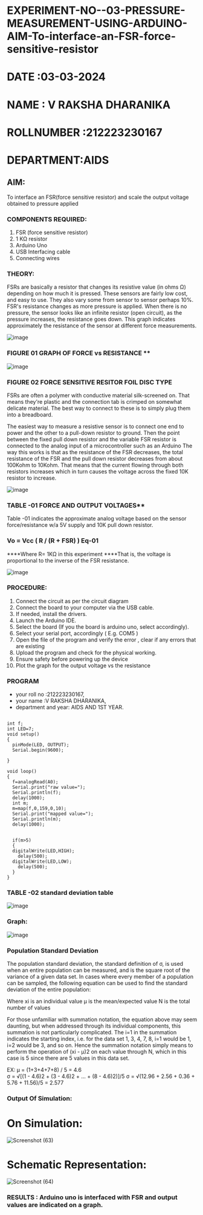 # EXPERIMENT-NO--03-PRESSURE-MEASUREMENT-USING-ARDUINO-AIM-To-interface-an-FSR-force-sensitive-resistor

# DATE :03-03-2024
# NAME : V RAKSHA DHARANIKA
# ROLLNUMBER :212223230167
# DEPARTMENT:AIDS
## AIM: 
To interface an FSR(force sensitive resistor) and scale the output voltage obtained to pressure applied 
 
### COMPONENTS REQUIRED:
1.	FSR  (force sensitive resistor)
2.	1 KΩ resistor 
3.	Arduino Uno 
4.	USB Interfacing cable 
5.	Connecting wires 


### THEORY: 
FSRs are basically a resistor that changes its resistive value (in ohms Ω) depending on how much it is pressed. These sensors are fairly low cost, and easy to use. They also vary some from sensor to sensor perhaps 10%. FSR's resistance changes as more pressure is applied. When there is no pressure, the sensor looks like an infinite resistor (open circuit), as the pressure increases, the resistance goes down. This graph indicates approximately the resistance of the sensor at different force measurements.
 

![image](https://user-images.githubusercontent.com/36288975/163532939-d6888ae1-4068-4d83-86a7-fc4c32d5179e.png)

### FIGURE 01 GRAPH OF FORCE vs RESISTANCE **




![image](https://user-images.githubusercontent.com/36288975/163532957-82d57567-a1c3-48c5-8a87-7ea66d6fca49.png)




### FIGURE 02 FORCE SENSITIVE RESITOR FOIL DISC TYPE  

FSRs are often a polymer with conductive material silk-screened on. That means they're plastic and the connection tab is crimped on somewhat delicate material. The best way to connect to these is to simply plug them into a breadboard.

The easiest way to measure a resistive sensor is to connect one end to power and the other to a pull-down resistor to ground. Then the point between the fixed pull down resistor and the variable FSR resistor is connected to the analog input of a microcontroller such as an Arduino The way this works is that as the resistance of the FSR decreases, the total resistance of the FSR and the pull down resistor decreases from about 100Kohm to 10Kohm. That means that the current flowing through both resistors increases which in turn causes the voltage across the fixed 10K resistor to increase.

 ![image](https://user-images.githubusercontent.com/36288975/163532972-2b909551-12c9-485d-adb1-d1e988d557bd.png)

### TABLE -01 FORCE AND OUTPUT VOLTAGES**
	
  Table -01 indicates the approximate analog voltage based on the sensor force/resistance w/a 5V supply and 10K pull down resistor.

### Vo = Vcc ( R / (R + FSR) )								Eq-01

****Where R= 1KΩ in this experiment 
****That is, the voltage is proportional to the inverse of the FSR resistance.










![image](https://user-images.githubusercontent.com/36288975/163532979-a2a5cb5c-f495-442c-843e-bebb82737a35.png)






### PROCEDURE:
1.	Connect the circuit as per the circuit diagram 
2.	Connect the board to your computer via the USB cable.
3.	If needed, install the drivers.
4.	Launch the Arduino IDE.
5.	Select the board (If you the board is arduino uno, select accordingly).
6.	Select your serial port, accordingly ( E.g. COM5 )
7.	Open the file of the program  and verify the error , clear if any errors that are existing 
8.	Upload the program and check for the physical working. 
9.	Ensure safety before powering up the device 
10.	Plot the graph for the output voltage vs the resistance 


### PROGRAM 
 * your roll no :212223230167,
 * your name :V RAKSHA DHARANIKA,
 * department and year: AIDS AND 1ST YEAR.

```

int f;
int LED=7;
void setup()
{
  pinMode(LED, OUTPUT);
  Serial.begin(9600); 
    
}

void loop()
{
  f=analogRead(A0);
  Serial.print("raw value=");
  Serial.println(f);
  delay(1000);
  int m;
  m=map(f,0,159,0,10);
  Serial.print("mapped value=");
  Serial.println(m);
  delay(1000);
  
  
  if(m>5)
  { 
  digitalWrite(LED,HIGH);
    delay(500);
  digitalWrite(LED,LOW);
    delay(500);
  }  
}
```
 
 
 
 
 
 
 
 
 
 
 
 
 
 
 


### TABLE -02 standard deviation table



![image](https://github.com/rakshadharanika/EXPERIMENT-NO--04-PRESSURE-MEASUREMENT-USING-ARDUINO-AIM-To-interface-an-FSR-force-sensitive-resist/assets/149348380/defe26a7-4636-42e2-88b6-ab4a7c0fb2d5)

### Graph:





![image](https://github.com/rakshadharanika/EXPERIMENT-NO--04-PRESSURE-MEASUREMENT-USING-ARDUINO-AIM-To-interface-an-FSR-force-sensitive-resist/assets/149348380/13aefe9f-8671-441a-a625-22921cf38c46)


### Population Standard Deviation
The population standard deviation, the standard definition of σ, is used when an entire population can be measured, and is the square root of the variance of a given data set. In cases where every member of a population can be sampled, the following equation can be used to find the standard deviation of the entire population:



Where
xi is an individual value
μ is the mean/expected value
N is the total number of values

For those unfamiliar with summation notation, the equation above may seem daunting, but when addressed through its individual components, this summation is not particularly complicated. The i=1 in the summation indicates the starting index, i.e. for the data set 1, 3, 4, 7, 8, i=1 would be 1, i=2 would be 3, and so on. Hence the summation notation simply means to perform the operation of (xi - μ)2 on each value through N, which in this case is 5 since there are 5 values in this data set.

EX:           μ = (1+3+4+7+8) / 5 = 4.6        
σ = √[(1 - 4.6)2 + (3 - 4.6)2 + ... + (8 - 4.6)2)]/5
σ = √(12.96 + 2.56 + 0.36 + 5.76 + 11.56)/5 = 2.577
### Output Of Simulation:






# On Simulation:


![Screenshot (63)](https://github.com/rakshadharanika/EXPERIMENT-NO--04-PRESSURE-MEASUREMENT-USING-ARDUINO-AIM-To-interface-an-FSR-force-sensitive-resist/assets/149348380/402f0335-50cc-419a-8eb6-c3f9859d7c03)

# Schematic Representation:



![Screenshot (64)](https://github.com/rakshadharanika/EXPERIMENT-NO--04-PRESSURE-MEASUREMENT-USING-ARDUINO-AIM-To-interface-an-FSR-force-sensitive-resist/assets/149348380/b4428974-319d-4a5c-986b-1e43b4feb63b)


















### RESULTS : Arduino uno is interfaced with FSR and output values are indicated on a graph.
